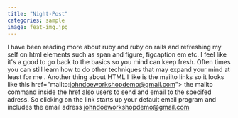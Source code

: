 ```yaml
---
title: "Night-Post"
categories: sample
image: feat-img.jpg
---
```


 I have been reading more about ruby and ruby on rails and refreshing my self on html elements such as span and figure, figcaption em etc. I feel like it's a good to go back to the basics so you mind can keep fresh. Often times you can still learn how to do other techniques that may expand your mind at least for me . Another thing about HTML I like is the mailto links so it looks like this  href="mailto:johndoeworkshopdemo@gmail.com"> the mailto command inside the href also users to send and email to the specifed adress. So clicking on the link starts up your default email program and includes the email adress johndoeworkshopdemo@gmail.com
